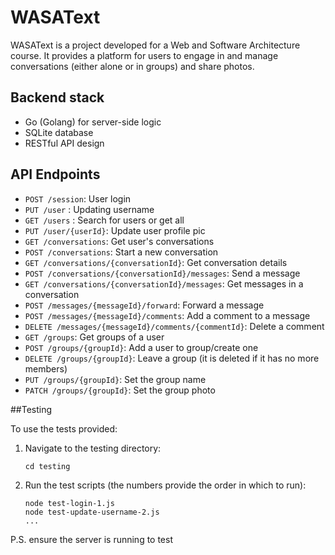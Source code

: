 # WASAText

WASAText is a project developed for a Web and Software Architecture course. It provides a platform for users to engage in and manage conversations (either alone or in groups) and share photos.

## Backend stack
- Go (Golang) for server-side logic
- SQLite database
- RESTful API design

## API Endpoints

- `POST /session`: User login
- `PUT /user` : Updating username
- `GET /users` : Search for users or get all
- `PUT /user/{userId}`: Update user profile pic
- `GET /conversations`: Get user's conversations
- `POST /conversations`: Start a new conversation
- `GET /conversations/{conversationId}`: Get conversation details
- `POST /conversations/{conversationId}/messages`: Send a message
- `GET /conversations/{conversationId}/messages`: Get messages in a conversation
- `POST /messages/{messageId}/forward`: Forward a message
- `POST /messages/{messageId}/comments`: Add a comment to a message
- `DELETE /messages/{messageId}/comments/{commentId}`: Delete a comment
- `GET /groups`: Get groups of a user
- `POST /groups/{groupId}`: Add a user to group/create one
- `DELETE /groups/{groupId}`: Leave a group (it is deleted if it has no more members)
- `PUT /groups/{groupId}`: Set the group name
- `PATCH /groups/{groupId}`: Set the group photo

##Testing

To use the tests provided:

1. Navigate to the testing directory:
    ```
    cd testing
    ```
2. Run the test scripts (the numbers provide the order in which to run):
    ```
    node test-login-1.js
    node test-update-username-2.js
    ...
    ```
P.S. ensure the server is running to test
